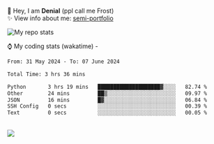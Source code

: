 🤚 Hey, I am **Denial** (ppl call me Frost)  
✨ View info about me: [semi-portfolio](https://frostx.is-a.dev)

<img alt="My repo stats" src="https://github-readme-stats.vercel.app/api?username=FrostX-Official&show_icons=true&theme=radical">

⌚ My coding stats (wakatime) -

<!--START_SECTION:waka-->

```txt
From: 31 May 2024 - To: 07 June 2024

Total Time: 3 hrs 36 mins

Python       3 hrs 19 mins   ████████████████████▓░░░░   82.74 %
Other        24 mins         ██▒░░░░░░░░░░░░░░░░░░░░░░   09.97 %
JSON         16 mins         █▓░░░░░░░░░░░░░░░░░░░░░░░   06.84 %
SSH Config   0 secs          ░░░░░░░░░░░░░░░░░░░░░░░░░   00.39 %
Text         0 secs          ░░░░░░░░░░░░░░░░░░░░░░░░░   00.05 %
```

<!--END_SECTION:waka-->
<br>
<img src="https://spotify-github-profile.vercel.app/api/view.svg?uid=31srkkuzzvig3lqyqlakxnoqfz6y&cover_image=true&theme=default&show_offline=true&background_color=0d1117&interchange=false&bar_color=7024ff">
